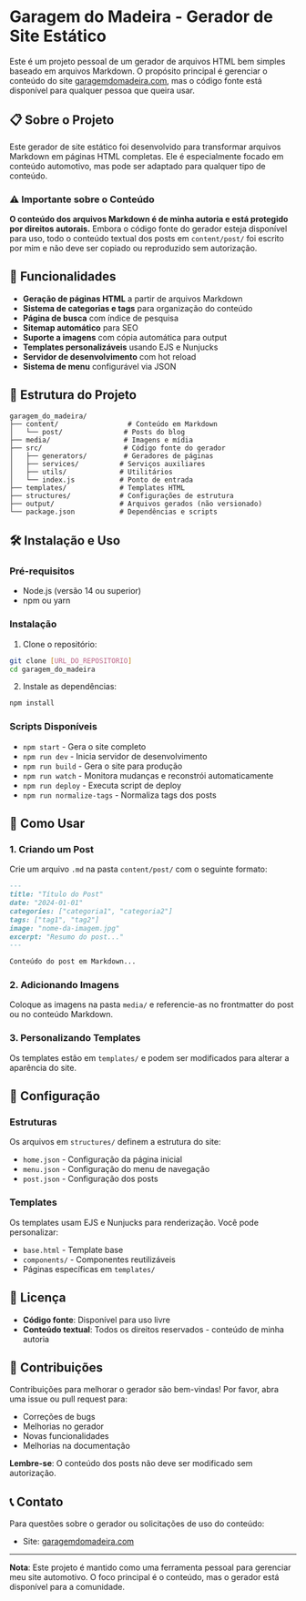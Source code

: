 # Garagem do Madeira - Gerador de Site Estático

Este é um projeto pessoal de um gerador de arquivos HTML bem simples baseado em arquivos Markdown. O propósito principal é gerenciar o conteúdo do site [garagemdomadeira.com](https://garagemdomadeira.com), mas o código fonte está disponível para qualquer pessoa que queira usar.

## 📋 Sobre o Projeto

Este gerador de site estático foi desenvolvido para transformar arquivos Markdown em páginas HTML completas. Ele é especialmente focado em conteúdo automotivo, mas pode ser adaptado para qualquer tipo de conteúdo.

### ⚠️ Importante sobre o Conteúdo

**O conteúdo dos arquivos Markdown é de minha autoria e está protegido por direitos autorais.** Embora o código fonte do gerador esteja disponível para uso, todo o conteúdo textual dos posts em `content/post/` foi escrito por mim e não deve ser copiado ou reproduzido sem autorização.

## 🚀 Funcionalidades

- **Geração de páginas HTML** a partir de arquivos Markdown
- **Sistema de categorias e tags** para organização do conteúdo
- **Página de busca** com índice de pesquisa
- **Sitemap automático** para SEO
- **Suporte a imagens** com cópia automática para output
- **Templates personalizáveis** usando EJS e Nunjucks
- **Servidor de desenvolvimento** com hot reload
- **Sistema de menu** configurável via JSON

## 📁 Estrutura do Projeto

```
garagem_do_madeira/
├── content/                 # Conteúdo em Markdown
│   └── post/               # Posts do blog
├── media/                  # Imagens e mídia
├── src/                    # Código fonte do gerador
│   ├── generators/         # Geradores de páginas
│   ├── services/          # Serviços auxiliares
│   ├── utils/             # Utilitários
│   └── index.js           # Ponto de entrada
├── templates/             # Templates HTML
├── structures/            # Configurações de estrutura
├── output/                # Arquivos gerados (não versionado)
└── package.json           # Dependências e scripts
```

## 🛠️ Instalação e Uso

### Pré-requisitos

- Node.js (versão 14 ou superior)
- npm ou yarn

### Instalação

1. Clone o repositório:
```bash
git clone [URL_DO_REPOSITORIO]
cd garagem_do_madeira
```

2. Instale as dependências:
```bash
npm install
```

### Scripts Disponíveis

- `npm start` - Gera o site completo
- `npm run dev` - Inicia servidor de desenvolvimento
- `npm run build` - Gera o site para produção
- `npm run watch` - Monitora mudanças e reconstrói automaticamente
- `npm run deploy` - Executa script de deploy
- `npm run normalize-tags` - Normaliza tags dos posts

## 📝 Como Usar

### 1. Criando um Post

Crie um arquivo `.md` na pasta `content/post/` com o seguinte formato:

```markdown
---
title: "Título do Post"
date: "2024-01-01"
categories: ["categoria1", "categoria2"]
tags: ["tag1", "tag2"]
image: "nome-da-imagem.jpg"
excerpt: "Resumo do post..."
---

Conteúdo do post em Markdown...
```

### 2. Adicionando Imagens

Coloque as imagens na pasta `media/` e referencie-as no frontmatter do post ou no conteúdo Markdown.

### 3. Personalizando Templates

Os templates estão em `templates/` e podem ser modificados para alterar a aparência do site.

## 🔧 Configuração

### Estruturas

Os arquivos em `structures/` definem a estrutura do site:
- `home.json` - Configuração da página inicial
- `menu.json` - Configuração do menu de navegação
- `post.json` - Configuração dos posts

### Templates

Os templates usam EJS e Nunjucks para renderização. Você pode personalizar:
- `base.html` - Template base
- `components/` - Componentes reutilizáveis
- Páginas específicas em `templates/`

## 📄 Licença

- **Código fonte**: Disponível para uso livre
- **Conteúdo textual**: Todos os direitos reservados - conteúdo de minha autoria

## 🤝 Contribuições

Contribuições para melhorar o gerador são bem-vindas! Por favor, abra uma issue ou pull request para:
- Correções de bugs
- Melhorias no gerador
- Novas funcionalidades
- Melhorias na documentação

**Lembre-se**: O conteúdo dos posts não deve ser modificado sem autorização.

## 📞 Contato

Para questões sobre o gerador ou solicitações de uso do conteúdo:
- Site: [garagemdomadeira.com](https://garagemdomadeira.com)

---

**Nota**: Este projeto é mantido como uma ferramenta pessoal para gerenciar meu site automotivo. O foco principal é o conteúdo, mas o gerador está disponível para a comunidade. 
